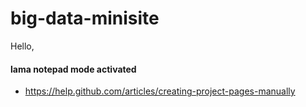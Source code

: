 big-data-minisite
=================

Hello,

#### lama notepad mode activated

- https://help.github.com/articles/creating-project-pages-manually
